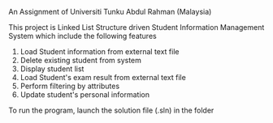 An Assignment of Universiti Tunku Abdul Rahman (Malaysia)

This project is Linked List Structure driven Student Information Management System which include the following features

1. Load Student information from external text file
2. Delete existing student from system
3. Display student list
4. Load Student's exam result from external text file
5. Perform filtering by attributes
6. Update student's personal information

To run the program, launch the solution file (.sln) in the folder
